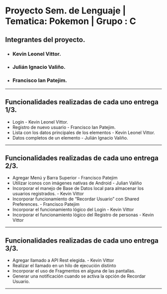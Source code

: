 # Proyecto Sem. de Lenguaje | Tematica: Pokemon | Grupo : C
## Integrantes del proyecto.
- ### Kevin Leonel Vittor.
- ### Julián Ignacio Valiño.
- ### Francisco Ian Patejim.

---
## Funcionalidades realizadas de cada uno entrega 1/3.
- Login - Kevin Leonel Vittor.
- Registro de nuevo usuario - Francisco Ian Patejim.
- Lista con los datos principales de los elementos - Kevin Leonel Vittor.
- Datos completos de un elemento - Julián Ignacio Valiño.
---
## Funcionalidades realizadas de cada uno entrega 2/3.
- Agregar Menú y Barra Superior - Francisco Patejim
- Utilizar iconos con imágenes nativas de Android - Julian Valiño
- Incorporar el manejo de Base de Datos local para almacenar los usuarios registrados. - Kevin Vittor
- Incorporar funcionamiento de “Recordar Usuario” con Shared Preferences. - Francisco Patejim
- Incorporar el funcionamiento lógico del Login - Kevin Vittor
- Incorporar el funcionamiento lógico del Registro de personas - Kevin Vittor
---
## Funcionalidades realizadas de cada uno entrega 3/3.
- Agregar llamado a API Rest elegida. - Kevin Vittor
- Realizar el llamado en un hilo de ejecución distinto
- Incorporar el uso de Fragmentos en alguna de las pantallas.
- Generar una notificación cuando se activa la opción de Recordar Usuario.
---

